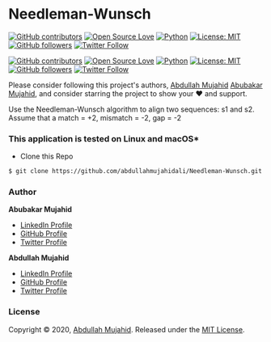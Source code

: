 # Needleman-Wunsch

[![GitHub contributors](https://img.shields.io/badge/contributions-welcome-brightgreen.svg?style=flat)](https://github.com/abdullahmujahidali/Needleman-Wunsch/pulls)
[![Open Source Love](https://badges.frapsoft.com/os/v1/open-source.png?v=103)](https://opensource.com/users/abdullahmujahidali)
[![Python](https://img.shields.io/badge/Made%20with-Python-1f425f.svg)](https://www.python.org/)
[![License: MIT](https://img.shields.io/badge/License-MIT-yellow.svg)](https://github.com/abdullahmujahidali/Needleman-Wunsch-/blob/master/LICENSE)
[![GitHub followers](https://img.shields.io/github/followers/abdullahmujahidali.svg?style=social&label=Follow)](https://github.com/abdullahmujahidali)
[![Twitter Follow](https://img.shields.io/twitter/follow/abdulladgaf.svg?style=social)](https://twitter.com/abdulladgaf)

[![GitHub contributors](https://img.shields.io/badge/contributions-welcome-brightgreen.svg?style=flat)](https://github.com/abdullahmujahidali/Needleman-Wunsch/pulls)
[![Open Source Love](https://badges.frapsoft.com/os/v1/open-source.png?v=103)](https://opensource.com/users/Abubakar672)
[![Python](https://img.shields.io/badge/Made%20with-Python-1f425f.svg)](https://www.python.org/)
[![License: MIT](https://img.shields.io/badge/License-MIT-yellow.svg)](https://github.com/abdullahmujahidali/Needleman-Wunsch-/blob/master/LICENSE)
[![GitHub followers](https://img.shields.io/github/followers/Abubakar672.svg?style=social&label=Follow)](https://github.com/abdullahmujahidali)
[![Twitter Follow](https://img.shields.io/twitter/follow/abubakar_672.svg?style=social)](https://twitter.com/abubakar_672)




Please consider following this project's authors, [Abdullah Mujahid](https://github.com/abdullahmujahidali) [Abubakar Mujahid](https://github.com/Abubakar672), and consider starring the project to show your :heart: and support.



Use the Needleman-Wunsch algorithm to align two sequences: s1 and s2. Assume that a match = +2, mismatch = -2, gap = -2


### This application is tested on  Linux and macOS*

* Clone this Repo
```bash
$ git clone https://github.com/abdullahmujahidali/Needleman-Wunsch.git
```

### Author


**Abubakar Mujahid**

* [LinkedIn Profile](https://www.linkedin.com/in/abubakar-m-747940103/)
* [GitHub Profile](https://github.com/Abubakar672)
* [Twitter Profile](https://twitter.com/abubakar_672)


**Abdullah Mujahid**

* [LinkedIn Profile](https://https://www.linkedin.com/in/abdullah-mujahid-211849186/)
* [GitHub Profile](https://github.com/abdullahmujahidali)
* [Twitter Profile](https://twitter.com/abdulladgaf)

### License

Copyright © 2020, [Abdullah Mujahid](https://github.com/abdullahmujahidali).
Released under the [MIT License](LICENSE).
